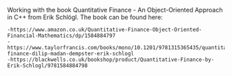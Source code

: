 Working with the book Quantitative Finance - An Object-Oriented Approach in C++ from Erik Schlögl.
The book can be found here:

    -https://www.amazon.co.uk/Quantitative-Finance-Object-Oriented-Financial-Mathematics/dp/1584884797
    -https://www.taylorfrancis.com/books/mono/10.1201/9781315365435/quantitative-finance-dilip-madan-dempster-erik-schlogl
    -https://blackwells.co.uk/bookshop/product/Quantitative-Finance-by-Erik-Schlogl/9781584884798
